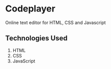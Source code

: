 # Codeplayer

Online text editor for HTML, CSS and Javascript

## Technologies Used

1. HTML
2. CSS
3. JavaScript
